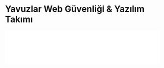 # Yavuzlar Web Güvenliği̇ & Yazılım Takımı
![alt text](https://github.com/TobitoSabrito/Yavuzlar/blob/main/yavuzlar.png)
